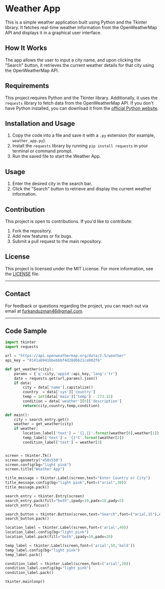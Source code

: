 # Weather App

This is a simple weather application built using Python and the Tkinter library. It fetches real-time weather information from the OpenWeatherMap API and displays it in a graphical user interface.

## How It Works

The app allows the user to input a city name, and upon clicking the "Search" button, it retrieves the current weather details for that city using the OpenWeatherMap API.

## Requirements

This project requires Python and the Tkinter library. Additionally, it uses the `requests` library to fetch data from the OpenWeatherMap API. If you don't have Python installed, you can download it from the [official Python website](https://www.python.org/).

## Installation and Usage

1. Copy the code into a file and save it with a `.py` extension (for example, `weather_app.py`).
2. Install the `requests` library by running `pip install requests` in your terminal or command prompt.
3. Run the saved file to start the Weather App.

## Usage

1. Enter the desired city in the search bar.
2. Click the "Search" button to retrieve and display the current weather information.

## Contribution

This project is open to contributions. If you'd like to contribute:

1. Fork the repository.
2. Add new features or fix bugs.
3. Submit a pull request to the main repository.

## License

This project is licensed under the MIT License. For more information, see the [LICENSE](LICENSE) file.

---

## Contact

For feedback or questions regarding the project, you can reach out via email at [furkanduzman46@gmail.com](mailto:furkanduzman46@gmail.com).

---

## Code Sample

```python
import tkinter
import requests

url = "https://api.openweathermap.org/data/2.5/weather"
api_key = "8141ab941bbebbbf4d28d6621ca902f6"

def get_weather(city):
    params = {'q':city,'appid':api_key,'lang':'tr'}
    data = requests.get(url,params).json()
    if data:
        city = data['name'].capitalize()
        country  = data['sys']['country']
        temp = int(data['main']['temp'] - 273.15)
        condition = data['weather'][0]['description']
        return(city,country,temp,condition)
    
def main():
    city = search_entry.get()
    weather = get_weather(city)
    if weather:
        location_label['text'] = '{},{}'.format(weather[0],weather[1])
        temp_label['text'] = '{}°C'.format(weather[2])
        condition_label['text'] = weather[3]


screen = tkinter.Tk()
screen.geometry("450x550")
screen.config(bg="light pink")
screen.title("Weather App")

title_message = tkinter.Label(screen,text="Enter Country or City")
title_message.config(bg="light pink",font=("arial",30))
title_message.pack()

search_entry = tkinter.Entry(screen)
search_entry.pack(fill="both",ipady=10,padx=18,pady=5)
search_entry.focus()

search_button = tkinter.Button(screen,text="Search",font=("arial,15"),command=main)
search_button.pack()

location_label = tkinter.Label(screen,font=('arial',40))
location_label.config(bg="light pink")
location_label.pack(fill="both",ipady=10,padx=20)

temp_label = tkinter.Label(screen,font=('arial',50,'bold'))
temp_label.config(bg="light pink")
temp_label.pack()

condition_label = tkinter.Label(screen,font=('arial',20))
condition_label.config(bg="light pink")
condition_label.pack()

tkinter.mainloop()
